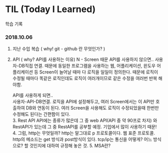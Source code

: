 # TIL (Today I Learned)

학습 기록

### 2018.10.06

   1. 지난 수업 복습 ( why! git - github 란 무엇인가? )
   2. API ( why? API를 사용하는 이유)
        N - Screen 때문
        API를 사용하지 않으면.. 
        사용자-DB직접 연결. 때문에 동일한 프로그램을 사용하는 웹, 어플리케이션, 윈도우 어플리케이션 등 Screen이 늘어날 때마                                다 로직을 일일이 정의한다. 때문에 로직이 수정될 때마다 똑같은 로직인데도 로직이 여러개이므로 같은 수정을 여러번 반복                                해야함.
        
        API를 사용하게 되면..   
        사용자-API-DB연결. 로직을 API에 설정해두고, 여러 Screen에서는 이 API만 호출하여 DB와 연동이 된다.
                               여러 Screen을 사용해도 로직이 수정되었을때 한번만 수정해도 된다는 간편함이 있다.                               
    3. Rest API
      API에는 종류가 많은데 그 중 web API(API 중 약 90프로 차지) 와 RestAPI가 있는데 그 중 RestAPI를 공부할 예정.
      기업에서 많이 사용하기 때문!      
    4. 그럼, http는 무엇일까?
      http는 말그대로 p 프로토콜이다. 웹 표준 프로토콜. http의 메소드는 get 방식과 post방식이 있다.
      tcp/ip는 통신을 어떻게? 어느 방식으로? 할 것인지에 대하여 규정해 놓은 것.
    5. MSA란?
    
